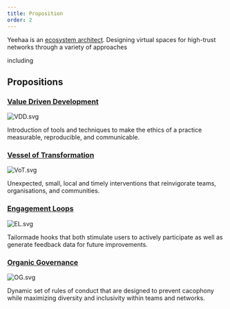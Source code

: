 ```yaml
---
title: Proposition
order: 2
---
```


Yeehaa is an [ecosystem architect](../Ideas/Ecosystem%20Architecture.md). Designing virtual spaces for high-trust networks through a variety of approaches 

including

## Propositions

### [Value Driven Development](../Posts/Value%20Driven%20Development.md)

![VDD.svg](../images/VDD.svg)

Introduction of tools and techniques to make the ethics of a practice measurable, reproducible, and communicable.

### [Vessel of Transformation](../Ideas/Vessel%20of%20Transformation.md)

![VoT.svg](../images/VoT.svg)

Unexpected, small, local and timely interventions that reinvigorate teams, organisations, and communities.

### [Engagement Loops](../Ideas/Engagement%20Loops.md)

![EL.svg](../images/EL.svg)

Tailormade hooks that both stimulate users to actively participate as well as generate feedback data for future improvements.

### [Organic Governance](../Ideas/Organic%20Governance.md)

![OG.svg](../images/OG.svg)

Dynamic set of rules of conduct that are designed to prevent cacophony while maximizing diversity and inclusivity within teams and networks.
